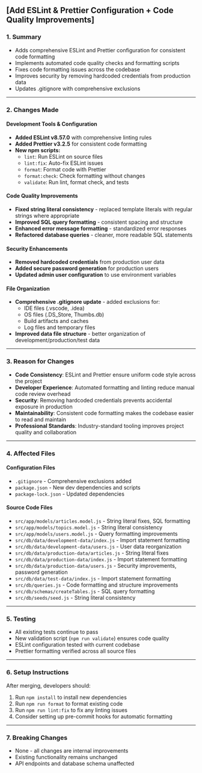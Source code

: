 ## [Add ESLint & Prettier Configuration + Code Quality Improvements]

### 1. Summary

- Adds comprehensive ESLint and Prettier configuration for consistent code formatting
- Implements automated code quality checks and formatting scripts
- Fixes code formatting issues across the codebase
- Improves security by removing hardcoded credentials from production data
- Updates .gitignore with comprehensive exclusions

---

### 2. Changes Made

#### Development Tools & Configuration

- **Added ESLint v8.57.0** with comprehensive linting rules
- **Added Prettier v3.2.5** for consistent code formatting
- **New npm scripts:**
  - `lint`: Run ESLint on source files
  - `lint:fix`: Auto-fix ESLint issues
  - `format`: Format code with Prettier
  - `format:check`: Check formatting without changes
  - `validate`: Run lint, format check, and tests

#### Code Quality Improvements

- **Fixed string literal consistency** - replaced template literals with regular strings where appropriate
- **Improved SQL query formatting** - consistent spacing and structure
- **Enhanced error message formatting** - standardized error responses
- **Refactored database queries** - cleaner, more readable SQL statements

#### Security Enhancements

- **Removed hardcoded credentials** from production user data
- **Added secure password generation** for production users
- **Updated admin user configuration** to use environment variables

#### File Organization

- **Comprehensive .gitignore update** - added exclusions for:
  - IDE files (.vscode, .idea)
  - OS files (.DS_Store, Thumbs.db)
  - Build artifacts and caches
  - Log files and temporary files
- **Improved data file structure** - better organization of development/production/test data

---

### 3. Reason for Changes

- **Code Consistency**: ESLint and Prettier ensure uniform code style across the project
- **Developer Experience**: Automated formatting and linting reduce manual code review overhead
- **Security**: Removing hardcoded credentials prevents accidental exposure in production
- **Maintainability**: Consistent code formatting makes the codebase easier to read and maintain
- **Professional Standards**: Industry-standard tooling improves project quality and collaboration

---

### 4. Affected Files

#### Configuration Files

- `.gitignore` - Comprehensive exclusions added
- `package.json` - New dev dependencies and scripts
- `package-lock.json` - Updated dependencies

#### Source Code Files

- `src/app/models/articles.model.js` - String literal fixes, SQL formatting
- `src/app/models/topics.model.js` - String literal consistency
- `src/app/models/users.model.js` - Query formatting improvements
- `src/db/data/development-data/index.js` - Import statement formatting
- `src/db/data/development-data/users.js` - User data reorganization
- `src/db/data/production-data/articles.js` - String literal fixes
- `src/db/data/production-data/index.js` - Import statement formatting
- `src/db/data/production-data/users.js` - Security improvements, password generation
- `src/db/data/test-data/index.js` - Import statement formatting
- `src/db/queries.js` - Code formatting and structure improvements
- `src/db/schemas/createTables.js` - SQL query formatting
- `src/db/seeds/seed.js` - String literal consistency

---

### 5. Testing

- All existing tests continue to pass
- New validation script (`npm run validate`) ensures code quality
- ESLint configuration tested with current codebase
- Prettier formatting verified across all source files

---

### 6. Setup Instructions

After merging, developers should:

1. Run `npm install` to install new dependencies
2. Run `npm run format` to format existing code
3. Run `npm run lint:fix` to fix any linting issues
4. Consider setting up pre-commit hooks for automatic formatting

---

### 7. Breaking Changes

- None - all changes are internal improvements
- Existing functionality remains unchanged
- API endpoints and database schema unaffected
